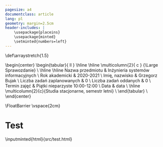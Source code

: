 ```yaml
---
pagesize: a4
documentclass: article
lang: pl
geometry: margin=2.5cm
header-includes: |
    \usepackage{placeins}
    \usepackage{minted}
    \setminted{numbers=left}
---
```


\def\arraystretch{1.5}

\begin{center}
    \begin{tabular}{ ll }
        \hline
        \hline
        \multicolumn{2}{ c } {\Large Sprawozdanie} \\
        \hline
        \hline
        Nazwa przedmiotu & Inżynieria systemów informacyjnych \\
        Rok akademicki & 2020-2021 \\
        Imię, nazwisko & Grzegorz Bujak \\
        Liczba zadań zaplanowanych & 0 \\
        Liczba zadań oddanych & 0 \\
        Termin zajęć & Piątki nieparzyste 10:00-12:00 \\
        Data & data \\
        \hline
        \multicolumn{2}{c}{Studia stacjonarne, semestr letni} \\
    \end{tabular} \\
\end{center}

\FloatBarrier
\vspace{2cm}

# Test

\inputminted{html}{src/test.html}
